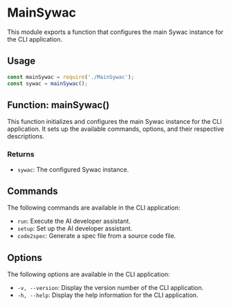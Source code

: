 # MainSywac

This module exports a function that configures the main Sywac instance for the CLI application.

## Usage

```javascript
const mainSywac = require('./MainSywac');
const sywac = mainSywac();
```

## Function: mainSywac()

This function initializes and configures the main Sywac instance for the CLI application. It sets up the available commands, options, and their respective descriptions.

### Returns

- `sywac`: The configured Sywac instance.

## Commands

The following commands are available in the CLI application:

- `run`: Execute the AI developer assistant.
- `setup`: Set up the AI developer assistant.
- `code2spec`: Generate a spec file from a source code file.

## Options

The following options are available in the CLI application:

- `-v, --version`: Display the version number of the CLI application.
- `-h, --help`: Display the help information for the CLI application.